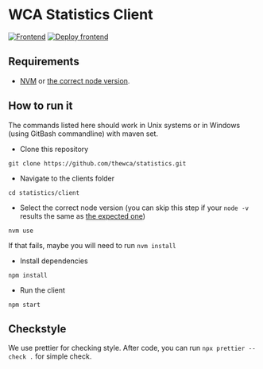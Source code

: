 # WCA Statistics Client

[![Frontend](https://github.com/thewca/statistics/actions/workflows/fronttest.yaml/badge.svg)](https://github.com/thewca/statistics/actions/workflows/fronttest.yaml)
[![Deploy frontend](https://github.com/thewca/statistics/actions/workflows/frontdeploy.yaml/badge.svg)](https://github.com/thewca/statistics/actions/workflows/frontdeploy.yaml)

## Requirements

- [NVM](https://github.com/nvm-sh/nvm) or [the correct node version](.nvmrc).

## How to run it

The commands listed here should work in Unix systems or in Windows (using GitBash commandline) with maven set.

- Clone this repository

`git clone https://github.com/thewca/statistics.git`

- Navigate to the clients folder

`cd statistics/client`

- Select the correct node version (you can skip this step if your `node -v` results the same as [the expected one](.nvmrc))

`nvm use`

If that fails, maybe you will need to run `nvm install`

- Install dependencies

`npm install`

- Run the client

`npm start`

## Checkstyle

We use prettier for checking style. After code, you can run `npx prettier --check .` for simple check.
